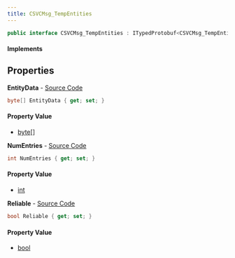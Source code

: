 ```yaml
---
title: CSVCMsg_TempEntities
---
```


```csharp
public interface CSVCMsg_TempEntities : ITypedProtobuf<CSVCMsg_TempEntities>, INativeHandle
```

#### Implements

## Properties

**EntityData** - [Source Code](https://github.com/swiftly-solution/swiftlys2/blob/main/managed/src/SwiftlyS2.Generated/Protobufs/Interfaces/CSVCMsg_TempEntities.cs#L19)

```csharp
byte[] EntityData { get; set; }
```

#### Property Value

- [byte](https://learn.microsoft.com/dotnet/api/system.byte)[]

**NumEntries** - [Source Code](https://github.com/swiftly-solution/swiftlys2/blob/main/managed/src/SwiftlyS2.Generated/Protobufs/Interfaces/CSVCMsg_TempEntities.cs#L16)

```csharp
int NumEntries { get; set; }
```

#### Property Value

- [int](https://learn.microsoft.com/dotnet/api/system.int32)

**Reliable** - [Source Code](https://github.com/swiftly-solution/swiftlys2/blob/main/managed/src/SwiftlyS2.Generated/Protobufs/Interfaces/CSVCMsg_TempEntities.cs#L13)

```csharp
bool Reliable { get; set; }
```

#### Property Value

- [bool](https://learn.microsoft.com/dotnet/api/system.boolean)

